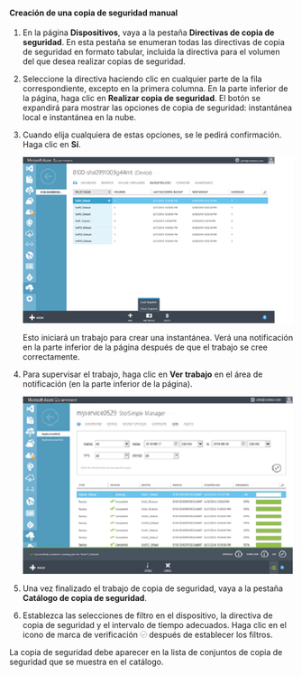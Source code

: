 
#### Creación de una copia de seguridad manual

1. En la página **Dispositivos**, vaya a la pestaña **Directivas de copia de seguridad**. En esta pestaña se enumeran todas las directivas de copia de seguridad en formato tabular, incluida la directiva para el volumen del que desea realizar copias de seguridad.

2. Seleccione la directiva haciendo clic en cualquier parte de la fila correspondiente, excepto en la primera columna. En la parte inferior de la página, haga clic en **Realizar copia de seguridad**. El botón se expandirá para mostrar las opciones de copia de seguridad: instantánea local e instantánea en la nube.

3. Cuando elija cualquiera de estas opciones, se le pedirá confirmación. Haga clic en **Sí**.

    ![Crear copia de seguridad1 manual](./media/storsimple-create-manual-backup-gov/HCS_CreateManualBackup1-gov-include.png)
 
    Esto iniciará un trabajo para crear una instantánea. Verá una notificación en la parte inferior de la página después de que el trabajo se cree correctamente.

4. Para supervisar el trabajo, haga clic en **Ver trabajo** en el área de notificación (en la parte inferior de la página).

    ![Crear copia de seguridad2 manual](./media/storsimple-create-manual-backup-gov/HCS_CreateManualBackup2-gov-include.png)

5. Una vez finalizado el trabajo de copia de seguridad, vaya a la pestaña **Catálogo de copia de seguridad**.

6. Establezca las selecciones de filtro en el dispositivo, la directiva de copia de seguridad y el intervalo de tiempo adecuados. Haga clic en el icono de marca de verificación ![icono de marca de verificación](./media/storsimple-create-manual-backup/HCS_CheckIcon-include.png) después de establecer los filtros.

  La copia de seguridad debe aparecer en la lista de conjuntos de copia de seguridad que se muestra en el catálogo.

<!---HONumber=August15_HO6-->